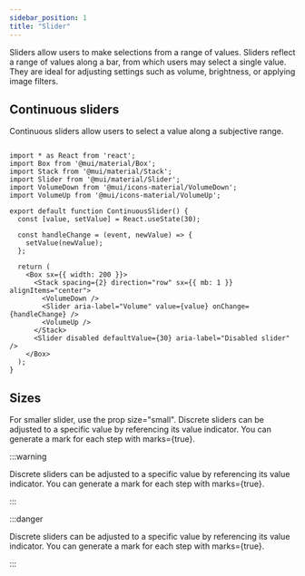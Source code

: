 ```yaml
---
sidebar_position: 1
title: "Slider"
---
```


Sliders allow users to make selections from a range of values.
Sliders reflect a range of values along a bar, from which users may select a single value. They are ideal for adjusting settings such as volume, brightness, or applying image filters.

## Continuous sliders

Continuous sliders allow users to select a value along a subjective range.

```

import * as React from 'react';
import Box from '@mui/material/Box';
import Stack from '@mui/material/Stack';
import Slider from '@mui/material/Slider';
import VolumeDown from '@mui/icons-material/VolumeDown';
import VolumeUp from '@mui/icons-material/VolumeUp';

export default function ContinuousSlider() {
  const [value, setValue] = React.useState(30);

  const handleChange = (event, newValue) => {
    setValue(newValue);
  };

  return (
    <Box sx={{ width: 200 }}>
      <Stack spacing={2} direction="row" sx={{ mb: 1 }} alignItems="center">
        <VolumeDown />
        <Slider aria-label="Volume" value={value} onChange={handleChange} />
        <VolumeUp />
      </Stack>
      <Slider disabled defaultValue={30} aria-label="Disabled slider" />
    </Box>
  );
}

```

## Sizes

For smaller slider, use the prop size="small".
Discrete sliders can be adjusted to a specific value by referencing its value indicator. You can generate a mark for each step with marks={true}.

:::warning

Discrete sliders can be adjusted to a specific value by referencing its value indicator. You can generate a mark for each step with marks={true}.

:::

:::danger

Discrete sliders can be adjusted to a specific value by referencing its value indicator. You can generate a mark for each step with marks={true}.

:::
